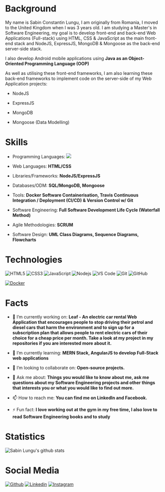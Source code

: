 # Background  #

My name is Sabin Constantin Lungu, I am originally from Romania, I moved to the United Kingdom when I was 3 years old. I am studying a Master's in Software Engineering, my goal is to develop front-end and back-end Web Applications (Full-stack) using HTML, CSS & JavaScript as the main front-end stack and NodeJS, ExpressJS, MongoDB & Mongoose as the back-end server-side stack.

I also develop Android mobile applications using **Java as an Object-Oriented Programming Language (OOP)**

As well as utilising these front-end frameworks, I am also learning these back-end frameworks to implement code on the server-side of my Web Application projects:

- NodeJS

- ExpressJS

- MongoDB

- Mongoose (Data Modelling)


# Skills #

- Programming Languages: <a target="_blank" rel="noopener noreferrer" href="https://camo.githubusercontent.com/817f817559611e762e7839691340729bf0533f45/68747470733a2f2f696d672e736869656c64732e696f2f62616467652f4a6176612d2545322539382538352545322539382538352545322539382538352545322539382538352545322539382538362d79656c6c6f77"><img src="https://camo.githubusercontent.com/817f817559611e762e7839691340729bf0533f45/68747470733a2f2f696d672e736869656c64732e696f2f62616467652f4a6176612d2545322539382538352545322539382538352545322539382538352545322539382538352545322539382538362d79656c6c6f77" data-canonical-src="https://img.shields.io/badge/Java-%E2%98%85%E2%98%85%E2%98%85%E2%98%85%E2%98%86-yellow" style="max-width:100%;"></a>

- Web Languages: **HTML/CSS**

- Libraries/Frameworks: **NodeJS/ExpressJS**

- Databases/ODM: **SQL/MongoDB, Mongoose**

- Tools: **Docker Software Containerisation, Travis Continuous Integration / Deployment (CI/CD) & Version Control w/ Git**

- Software Engineering: **Full Software Development Life Cycle (Waterfall Method)**

- Agile Methodologies: **SCRUM**

- Software Design: **UML Class Diagrams, Sequence Diagrams, Flowcharts**

# Technologies #

<img src="https://camo.githubusercontent.com/32695585a403bbfb757e6d57b9119a2146a161e1/68747470733a2f2f696d672e736869656c64732e696f2f62616467652f2d48544d4c352d2532334534344432373f7374796c653d666c61742d737175617265266c6f676f3d68746d6c35266c6f676f436f6c6f723d666666666666" alt="HTML5" data-canonical-src="https://img.shields.io/badge/-HTML5-%23E44D27?style=flat-square&amp;logo=html5&amp;logoColor=ffffff" style="max-width:100%;">

<img src="https://camo.githubusercontent.com/6a36784cf6b9088ea7943b38d217d53689c4c8de/68747470733a2f2f696d672e736869656c64732e696f2f62616467652f2d435353332d2532333135373242363f7374796c653d666c61742d737175617265266c6f676f3d63737333" alt="CSS3" data-canonical-src="https://img.shields.io/badge/-CSS3-%231572B6?style=flat-square&amp;logo=css3" style="max-width:100%;">

<img src="https://camo.githubusercontent.com/8153de466387f65a3af42613febb9764b66bec8f/68747470733a2f2f696d672e736869656c64732e696f2f62616467652f2d4a6176615363726970742d2532334637444631433f7374796c653d666c61742d737175617265266c6f676f3d6a617661736372697074266c6f676f436f6c6f723d303030303030266c6162656c436f6c6f723d25323346374446314326636f6c6f723d253233464643453541" alt="JavaScript" data-canonical-src="https://img.shields.io/badge/-JavaScript-%23F7DF1C?style=flat-square&amp;logo=javascript&amp;logoColor=000000&amp;labelColor=%23F7DF1C&amp;color=%23FFCE5A" style="max-width:100%;">

<img src="https://camo.githubusercontent.com/b3b7c945d9fcab6d5c7c9bb0c94d2b0a9042c09e/68747470733a2f2f696d672e736869656c64732e696f2f62616467652f2d4e6f64656a732d626c61636b3f7374796c653d666c61742d737175617265266c6f676f3d4e6f64652e6a73" alt="Nodejs" data-canonical-src="https://img.shields.io/badge/-Nodejs-black?style=flat-square&amp;logo=Node.js" style="max-width:100%;">

<img src="https://camo.githubusercontent.com/6e79f3bc2d49bfe1427af244bf10a9f1cef902ca/687474703a2f2f696d672e736869656c64732e696f2f62616467652f2d5653253230436f64652d3030374143433f7374796c653d666c61742d737175617265266c6f676f3d76697375616c2d73747564696f2d636f6465266c6f676f436f6c6f723d666666666666" alt="VS Code" data-canonical-src="http://img.shields.io/badge/-VS%20Code-007ACC?style=flat-square&amp;logo=visual-studio-code&amp;logoColor=ffffff" style="max-width:100%;">

<img src="https://camo.githubusercontent.com/b442f8d12bb191a3c0b05e8a70567bf685cdda0b/68747470733a2f2f696d672e736869656c64732e696f2f62616467652f2d4769742d2532334630353033323f7374796c653d666c61742d737175617265266c6f676f3d676974266c6f676f436f6c6f723d253233666666666666" alt="Git" data-canonical-src="https://img.shields.io/badge/-Git-%23F05032?style=flat-square&amp;logo=git&amp;logoColor=%23ffffff" style="max-width:100%;">

<img src="https://camo.githubusercontent.com/3f5a17ab56610b19378b1c3fcc589c330e4c7bec/68747470733a2f2f696d672e736869656c64732e696f2f62616467652f2d4769744875622d3138313731373f7374796c653d666c61742d737175617265266c6f676f3d676974687562" alt="GitHub" data-canonical-src="https://img.shields.io/badge/-GitHub-181717?style=flat-square&amp;logo=github" style="max-width:100%;">

<a target="_blank" rel="noopener noreferrer" href="https://camo.githubusercontent.com/f727a434e8503e5143f5e7afb2d0c5425ddc91e6/68747470733a2f2f696d672e736869656c64732e696f2f62616467652f2d446f636b65722d626c61636b3f7374796c653d666c61742d737175617265266c6f676f3d646f636b6572"><img src="https://camo.githubusercontent.com/f727a434e8503e5143f5e7afb2d0c5425ddc91e6/68747470733a2f2f696d672e736869656c64732e696f2f62616467652f2d446f636b65722d626c61636b3f7374796c653d666c61742d737175617265266c6f676f3d646f636b6572" alt="Docker" data-canonical-src="https://img.shields.io/badge/-Docker-black?style=flat-square&amp;logo=docker" style="max-width:100%;"></a>

# Facts #

- 🔭 I’m currently working on: **Leaf - An electric car rental Web Application that encourages people to stop driving their petrol and diesel cars that harm the environment and to sign up for a subscription plan that allows people to rent electric cars of their choice for a cheap price per month. Take a look at my project in my repositories if you are interested more about it.**

- 🌱 I’m currently learning: **MERN Stack, AngularJS to develop Full-Stack web applications**
- 👯 I’m looking to collaborate on: **Open-source projects.**
- 💬 Ask me about: **Things you would like to know about me, ask me questions about my Software Engineering projects and other things that interests you or what you would like to find out more.**
- 📫 How to reach me: **You can find me on LinkedIn and Facebook.**
- ⚡ Fun fact: **I love working out at the gym in my free time, I also love to read Software Engineering books and to study**

# Statistics #

![Sabin Lungu's github stats](https://github-readme-stats.vercel.app/api?username=sabinlungudotcpp&hide=["issues"]&show_icons=true)

# Social Media #

[![Github](https://img.shields.io/badge/-Github-000?style=flat&logo=Github&logoColor=white)](https://github.com/sabinlungudotcpp)
[![Linkedin](https://img.shields.io/badge/-LinkedIn-blue?style=flat&logo=Linkedin&logoColor=white)](https://www.linkedin.com/in/sabin-constantin-lungu-73b751101/)
[![Instagram](https://img.shields.io/badge/-Instagram-c13584?style=flat&labelColor=c13584&logo=instagram&logoColor=white)](https://www.instagram.com/sabinlunguu/)
